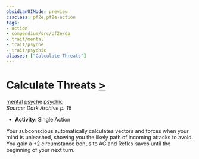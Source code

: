 ```yaml
---
obsidianUIMode: preview
cssclass: pf2e,pf2e-action
tags:
- action
- compendium/src/pf2e/da
- trait/mental
- trait/psyche
- trait/psychic
aliases: ["Calculate Threats"]
---
```

# Calculate Threats [>](../core-rulebook/chapter-9-playing-the-game.md#Actions "Single Action")
[mental](../traits/mental.md)  [psyche](../traits/psyche-da.md)  [psychic](../traits/psychic-da.md)  
*Source: Dark Archive p. 16*  

- **Activity**: Single Action

Your subconscious automatically calculates vectors and forces when your mind is unleashed, showing you the likely path of incoming attacks to avoid. You gain a +2 circumstance bonus to AC and Reflex saves until the beginning of your next turn.